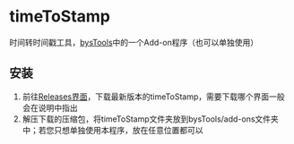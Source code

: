 # timeToStamp

时间转时间戳工具，[bysTools](https://github.com/azkbbys/bysTools "点击跳转bysTools仓库")中的一个Add-on程序（也可以单独使用）

## 安装

1. 前往[Releases界面](https://github.com/azkbbys/timeToStamp/releases "点击打开")，下载最新版本的timeToStamp，需要下载哪个界面一般会在说明中指出
2. 解压下载的压缩包，将timeToStamp文件夹放到bysTools/add-ons文件夹中；若您只想单独使用本程序，放在任意位置都可以
